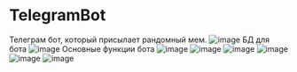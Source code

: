 # TelegramBot
Телеграм бот, который присылает рандомный мем.
![image](https://github.com/Leks2000/TelegramBot/assets/107043945/370db956-b9ab-49fe-a047-ebc9da65f7da)
БД для бота 
![image](https://github.com/Leks2000/TelegramBot/assets/107043945/b856b80b-7f09-4586-9960-dedbb67ff56b)
Основные функции бота
![image](https://github.com/Leks2000/TelegramBot/assets/107043945/d0401b65-cc3f-463f-b220-95918edb0438)
![image](https://github.com/Leks2000/TelegramBot/assets/107043945/0bd99953-70bd-44c8-a27b-0304ca591c98)
![image](https://github.com/Leks2000/TelegramBot/assets/107043945/31eb55b9-16a8-44d9-8838-69e60a40e37f)
![image](https://github.com/Leks2000/TelegramBot/assets/107043945/6d1281fd-bf5a-45c5-84f8-ffd7e104fd3f)
![image](https://github.com/Leks2000/TelegramBot/assets/107043945/4ab32f80-8b66-4d1d-b0a0-e662d45bebaf)
![image](https://github.com/Leks2000/TelegramBot/assets/107043945/f01d8583-ad5e-4223-8892-82b41077633d)
